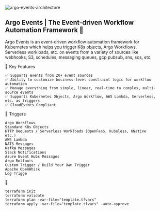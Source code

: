 
![argo-events-architecture](https://github.com/user-attachments/assets/8597f49a-0b00-4045-b48a-32dada887ee4)


## Argo Events | The Event-driven Workflow Automation Framework 🚀
Argo Events is an event-driven workflow automation framework for Kubernetes which helps you trigger K8s objects, Argo Workflows, Serverless workloads, etc. on events from a variety of sources like webhooks, S3, schedules, messaging queues, gcp pubsub, sns, sqs, etc.


🎯  Key Features
```
✅ Supports events from 20+ event sources
✅ Ability to customize business-level constraint logic for workflow automation
✅ Manage everything from simple, linear, real-time to complex, multi-source events
✅ Supports Kubernetes Objects, Argo Workflow, AWS Lambda, Serverless, etc. as triggers
✅ CloudEvents Compliant
```

🧩  Triggers
```
Argo Workflows
Standard K8s Objects
HTTP Requests / Serverless Workloads (OpenFaaS, Kubeless, KNative etc.)
AWS Lambda
NATS Messages
Kafka Messages
Slack Notifications
Azure Event Hubs Messages
Argo Rollouts
Custom Trigger / Build Your Own Trigger
Apache OpenWhisk
Log Trigge
```

🚀 
```
terraform init
terraform validate
terraform plan -var-file="template.tfvars"
terraform apply -var-file="template.tfvars" -auto-approve
```





